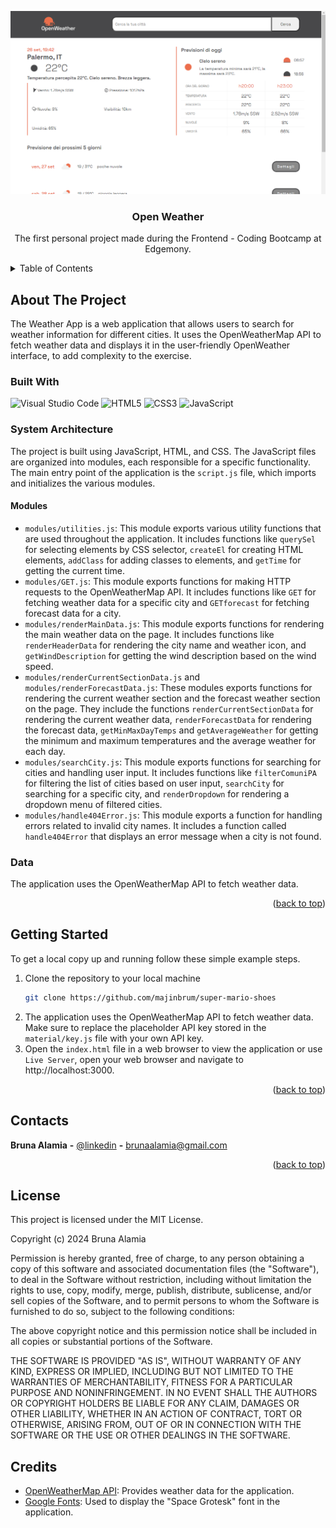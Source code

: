 <!-- PROJECT -->

<a id="readme-top"></a>

<div align="center">
 <img src="./preview.png" alt="Preview">

  <h3 align="center">Open Weather</h3>

  <p align="center">
    The first personal project made during the Frontend - Coding Bootcamp at Edgemony.
  </p>
</div>

<!-- TABLE OF CONTENTS -->
<details>
  <summary>Table of Contents</summary>
  <ol>
    <li>
      <a href="#about-the-project">About The Project</a>
      <ul>
        <li>
            <a href="#built-with">Built With</a>
        </li>
        <li>
            <a href="#system-architecture">System Architecture</a>
        </li>
        <li>
            <a href="#modules">Modules</a>
        </li>
                <li>
            <a href="#data">Data</a>
        </li>
      </ul>
    </li>
    <li>
        <a href="#getting-started">Getting Started</a>
    </li>
    <li>
        <a href="#contacts">Contacts</a>
    </li>
    <li>
        <a href="#license">License</a>
    </li>
        <li>
        <a href="#credits">Credits</a>
    </li>
  </ol>
</details>

<!-- ABOUT THE PROJECT -->

## About The Project

The Weather App is a web application that allows users to search for weather information for different cities. It uses the OpenWeatherMap API to fetch weather data and displays it in the user-friendly OpenWeather interface, to add complexity to the exercise.

### Built With

<div display="flex">
  <img src="https://img.shields.io/badge/Visual%20Studio%20Code-0078d7.svg?style=flat&logo=visual-studio-code&logoColor=white" alt="Visual Studio Code" />
    <img src="https://img.shields.io/badge/html5-%23E34F26.svg?style=flat&logo=html5&logoColor=white" alt="HTML5" />
    <img src="https://img.shields.io/badge/css3-%231572B6.svg?style=flat&logo=css3&logoColor=white" alt="CSS3" />
    <img src="https://img.shields.io/badge/javascript-%23323330.svg?style=flat&logo=javascript&logoColor=%23F7DF1E" alt="JavaScript" />
</div>

### System Architecture

The project is built using JavaScript, HTML, and CSS. The JavaScript files are organized into modules, each responsible for a specific functionality. The main entry point of the application is the `script.js` file, which imports and initializes the various modules.

#### Modules

- `modules/utilities.js`: This module exports various utility functions that are used throughout the application. It includes functions like `querySel` for selecting elements by CSS selector, `createEl` for creating HTML elements, `addClass` for adding classes to elements, and `getTime` for getting the current time.
- `modules/GET.js`: This module exports functions for making HTTP requests to the OpenWeatherMap API. It includes functions like `GET` for fetching weather data for a specific city and `GETforecast` for fetching forecast data for a city.
- `modules/renderMainData.js`: This module exports functions for rendering the main weather data on the page. It includes functions like `renderHeaderData` for rendering the city name and weather icon, and `getWindDescription` for getting the wind description based on the wind speed.
- `modules/renderCurrentSectionData.js` and `modules/renderForecastData.js`: These modules exports functions for rendering the current weather section and the forecast weather section on the page. They include the functions `renderCurrentSectionData` for rendering the current weather data, `renderForecastData` for rendering the forecast data, `getMinMaxDayTemps` and `getAverageWeather` for getting the minimum and maximum temperatures and the average weather for each day.
- `modules/searchCity.js`: This module exports functions for searching for cities and handling user input. It includes functions like `filterComuniPA` for filtering the list of cities based on user input, `searchCity` for searching for a specific city, and `renderDropdown` for rendering a dropdown menu of filtered cities.
- `modules/handle404Error.js`: This module exports a function for handling errors related to invalid city names. It includes a function called `handle404Error` that displays an error message when a city is not found.

### Data

The application uses the OpenWeatherMap API to fetch weather data.

<p align="right">(<a href="#readme-top">back to top</a>)</p>

<!-- GETTING STARTED -->

## Getting Started

To get a local copy up and running follow these simple example steps.

1. Clone the repository to your local machine
   ```sh
   git clone https://github.com/majinbrum/super-mario-shoes
   ```
2. The application uses the OpenWeatherMap API to fetch weather data. Make sure to replace the placeholder API key stored in the `material/key.js` file with your own API key.
3. Open the `index.html` file in a web browser to view the application or use `Live Server`, open your web browser and navigate to http://localhost:3000.

<p align="right">(<a href="#readme-top">back to top</a>)</p>

<!-- CONTACTS -->

## Contacts

**Bruna Alamia** **-** [@linkedin](https://linkedin.com/in/brunaalamia) **-** brunaalamia@gmail.com

<p align="right">(<a href="#readme-top">back to top</a>)</p>

<!-- LICENSE -->

## License

This project is licensed under the MIT License.

<p>Copyright (c) 2024 Bruna Alamia

Permission is hereby granted, free of charge, to any person
obtaining a copy of this software and associated documentation
files (the "Software"), to deal in the Software without
restriction, including without limitation the rights to use,
copy, modify, merge, publish, distribute, sublicense, and/or sell
copies of the Software, and to permit persons to whom the
Software is furnished to do so, subject to the following
conditions:

The above copyright notice and this permission notice shall be
included in all copies or substantial portions of the Software.

THE SOFTWARE IS PROVIDED "AS IS", WITHOUT WARRANTY OF ANY KIND,
EXPRESS OR IMPLIED, INCLUDING BUT NOT LIMITED TO THE WARRANTIES
OF MERCHANTABILITY, FITNESS FOR A PARTICULAR PURPOSE AND
NONINFRINGEMENT. IN NO EVENT SHALL THE AUTHORS OR COPYRIGHT
HOLDERS BE LIABLE FOR ANY CLAIM, DAMAGES OR OTHER LIABILITY,
WHETHER IN AN ACTION OF CONTRACT, TORT OR OTHERWISE, ARISING
FROM, OUT OF OR IN CONNECTION WITH THE SOFTWARE OR THE USE OR
OTHER DEALINGS IN THE SOFTWARE.</p>

<!-- CREDITS -->

## Credits

- [OpenWeatherMap API](https://openweathermap.org/api): Provides weather data for the application.
- [Google Fonts](https://fonts.google.com/): Used to display the "Space Grotesk" font in the application.
